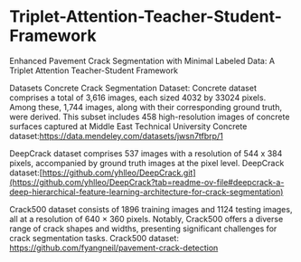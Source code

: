 # Triplet-Attention-Teacher-Student-Framework
Enhanced Pavement Crack Segmentation with Minimal Labeled Data: A Triplet Attention Teacher-Student Framework


Datasets
Concrete Crack Segmentation Dataset:
Concrete dataset comprises a total of 3,616 images, each sized 4032 by 33024 pixels. Among these, 1,744 images, along with their corresponding ground truth, were derived. This subset includes 458 high-resolution images of concrete surfaces captured at Middle East Technical University
Concrete dataset:https://data.mendeley.com/datasets/jwsn7tfbrp/1

DeepCrack dataset comprises 537 images with a resolution of 544 x 384 pixels, accompanied by ground truth images at the pixel level. 
DeepCrack dataset:[https://github.com/yhlleo/DeepCrack.git](https://github.com/yhlleo/DeepCrack?tab=readme-ov-file#deepcrack-a-deep-hierarchical-feature-learning-architecture-for-crack-segmentation)

Crack500 dataset consists of 1896 training images and 1124 testing images, all at a resolution of 640 × 360 pixels. Notably, Crack500 offers a diverse range of crack shapes and widths, presenting significant challenges for crack segmentation tasks. 
Crack500 dataset: https://github.com/fyangneil/pavement-crack-detection
